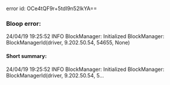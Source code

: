 error id: OCe4tQF9r+5tdI9n52IkYA==
### Bloop error:

24/04/19 19:25:52 INFO BlockManager: Initialized BlockManager: BlockManagerId(driver, 9.202.50.54, 54655, None)
#### Short summary: 

24/04/19 19:25:52 INFO BlockManager: Initialized BlockManager: BlockManagerId(driver, 9.202.50.54, 5...